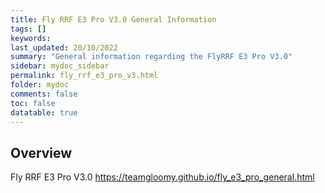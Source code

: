 ```yaml
---
title: Fly RRF E3 Pro V3.0 General Information
tags: []
keywords: 
last_updated: 20/10/2022
summary: "General information regarding the FlyRRF E3 Pro V3.0"
sidebar: mydoc_sidebar
permalink: fly_rrf_e3_pro_v3.html
folder: mydoc
comments: false
toc: false
datatable: true
---
```

## Overview
Fly RRF E3 Pro V3.0
https://teamgloomy.github.io/fly_e3_pro_general.html